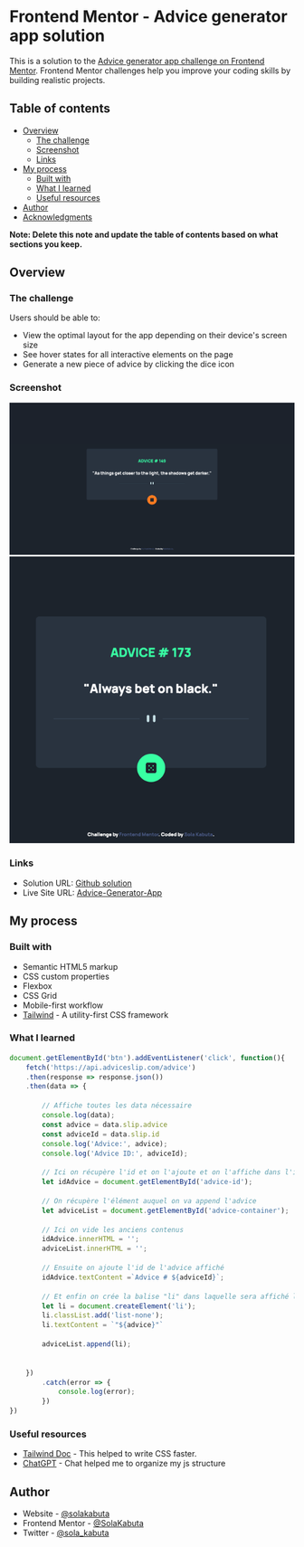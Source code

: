 # Frontend Mentor - Advice generator app solution

This is a solution to the [Advice generator app challenge on Frontend Mentor](https://www.frontendmentor.io/challenges/advice-generator-app-QdUG-13db). Frontend Mentor challenges help you improve your coding skills by building realistic projects.

## Table of contents

- [Overview](#overview)
  - [The challenge](#the-challenge)
  - [Screenshot](#screenshot)
  - [Links](#links)
- [My process](#my-process)
  - [Built with](#built-with)
  - [What I learned](#what-i-learned)
  - [Useful resources](#useful-resources)
- [Author](#author)
- [Acknowledgments](#acknowledgments)

**Note: Delete this note and update the table of contents based on what sections you keep.**

## Overview

### The challenge

Users should be able to:

- View the optimal layout for the app depending on their device's screen size
- See hover states for all interactive elements on the page
- Generate a new piece of advice by clicking the dice icon

### Screenshot

![Desktop](/images/screenshots/desktop-screen.png)
![Mobile](/images/screenshots/mobile-screen.png)


### Links

- Solution URL: [Github solution](https://github.com/SolaKabuta/advice-generator-app-main)
- Live Site URL: [Advice-Generator-App](https://advice-generator-app-main-tawny.vercel.app/)

## My process

### Built with

- Semantic HTML5 markup
- CSS custom properties
- Flexbox
- CSS Grid
- Mobile-first workflow
- [Tailwind](https://tailwindcss.com/) - A utility-first CSS framework


### What I learned



```javascript
document.getElementById('btn').addEventListener('click', function(){
    fetch('https://api.adviceslip.com/advice')
    .then(response => response.json())
    .then(data => {

        // Affiche toutes les data nécessaire
        console.log(data);
        const advice = data.slip.advice
        const adviceId = data.slip.id
        console.log('Advice:', advice);
        console.log('Advice ID:', adviceId);

        // Ici on récupère l'id et on l'ajoute et on l'affiche dans l'insère dynamiquement dans l'html
        let idAdvice = document.getElementById('advice-id');

        // On récupère l'élément auquel on va append l'advice
        let adviceList = document.getElementById('advice-container');

        // Ici on vide les anciens contenus
        idAdvice.innerHTML = '';
        adviceList.innerHTML = '';

        // Ensuite on ajoute l'id de l'advice affiché
        idAdvice.textContent =`Advice # ${adviceId}`;

        // Et enfin on crée la balise "li" dans laquelle sera affiché l'advice
        let li = document.createElement('li');
        li.classList.add('list-none');
        li.textContent = `"${advice}"`

        adviceList.append(li);


    })
        .catch(error => {
            console.log(error);
        })
})
```

### Useful resources

- [Tailwind Doc](https://tailwindcss.com/) - This helped to write CSS faster.
- [ChatGPT](https://chatgpt.com/) - Chat helped me to organize my js structure 


## Author

- Website - [@solakabuta](https://www.solakabuta.com)
- Frontend Mentor - [@SolaKabuta](https://www.frontendmentor.io/profile/SolaKabuta)
- Twitter - [@sola_kabuta](https://x.com/sola_kabuta)



